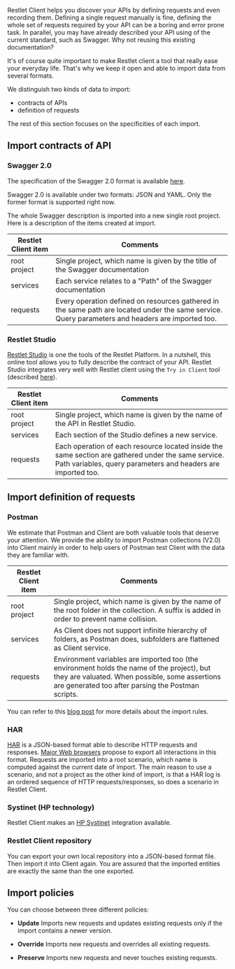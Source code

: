 Restlet Client helps you discover your APIs by defining requests and even recording them.
Defining a single request manually is fine, defining the whole set of requests required by your API can be a boring and error prone task.
In parallel, you may have already described your API using of the current standard, such as Swagger. Why not reusing this existing documentation?

It's of course quite important to make Restlet client a tool that really ease your everyday life.
That's why we keep it open and able to import data from several formats.

We distinguish two kinds of data to import:

* contracts of APIs
* definition of requests

The rest of this section focuses on the specificities of each import.

<a class="anchor" name="import-contracts-of-api"></a>
## Import contracts of API

<a class="anchor" name="swagger-."></a>
### Swagger 2.0

The specification of the Swagger 2.0 format is available <a href="https://github.com/OAI/OpenAPI-Specification/blob/master/versions/2.0.md" target="_blank">here</a>.

Swagger 2.0 is available under two formats: JSON and YAML. Only the former format is supported right now.

The whole Swagger description is imported into a new single root project. Here is a description of the items created at import.


Restlet Client item | Comments
--------------------|---------
root project | Single project, which name is given by the title of the Swagger documentation
services | Each service relates to a "Path" of the Swagger  documentation
requests | Every operation defined on resources gathered in the same path are located under the same service. Query parameters and headers are imported too.


<a class="anchor" name="restlet-studio"></a>
### Restlet Studio

[Restlet Studio](https://studio.restlet.com) is one the tools of the Restlet Platform. In a nutshell, this online tool allows you to fully describe the contract of your API.
Restlet Studio integrates very well with Restlet client using the `Try in Client` tool (described [here](../../studio/user-guide/platform/tryinclient)).

Restlet Client item | Comments
--------------------|---------
root project | Single project, which name is given by the name of the API in Restlet Studio.
services | Each section of the Studio defines a new service.
requests | Each operation of each resource located inside the same section are gathered under the same service. Path variables, query parameters and headers are imported too.


<a class="anchor" name="import-definition-of-requests"></a>
## Import definition  of requests

<a class="anchor" name="postman"></a>
### Postman

We estimate that Postman and Client are both valuable tools that deserve your attention. We provide the ability to import Postman collections (V2.0) into Client mainly in order to help users of Postman test Client with the data they are familiar with.

Restlet Client item | Comments
--------------------|---------
root project | Single project, which name is given by the name of the root folder in the collection. A suffix is added in order to prevent name collision.
services | As Client does not support infinite hierarchy of folders, as Postman does, subfolders are flattened as Client service.
requests | Environment variables are imported too (the environment holds the name of the project), but they are valuated. When possible, some assertions are generated too after parsing the Postman scripts.

You can refer to this <a href="http://restlet.com/company/blog/2017/08/09/the-postman-always-rings-twice/" target="_blank">blog post</a> for more details about the import rules.

<a class="anchor" name="har"></a>
### HAR

<a href="http://www.softwareishard.com/blog/har-12-spec/" target="_blank">HAR</a> is a JSON-based format able to describe HTTP requests and responses. [Major Web browsers](https://toolbox.googleapps.com/apps/har_analyzer/) propose to export all interactions in this format.
Requests are imported into a root scenario, which name is computed against the current date of import.
The main reason to use a scenario, and not a project as the other kind of import, is that a HAR log is an ordered sequence of HTTP requests/responses, so does a scenario in Restlet Client.

<a class="anchor" name="systinet-hp-technology"></a>
### Systinet (HP technology)

Restlet Client makes an <a href="https://hpln.hp.com/group/systinet?utm_source=Restlet Client" target="_blank">HP Systinet</a> integration available.

<a class="anchor" name="restlet-client-repository"></a>
### Restlet Client repository

You can export your own local repository into a JSON-based format file. Then import it into Client again.
You are assured that the imported entities are exactly the same than the one exported.

<a class="anchor" name="import-policies"></a>
## Import policies

You can choose between three different policies:

- **Update**
Imports new requests and updates existing requests only if the import contains a newer version.

- **Override**
Imports new requests and overrides all existing requests.

- **Preserve**
Imports new requests and never touches existing requests.
